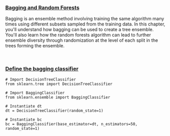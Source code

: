 ### [Bagging and Random Forests](https://campus.datacamp.com/courses/machine-learning-with-tree-based-models-in-python/bagging-and-random-forests)

Bagging is an ensemble method involving training the same algorithm many times using different subsets sampled from the training data. In this chapter, you'll understand how bagging can be used to create a tree ensemble. You'll also learn how the random forests algorithm can lead to further ensemble diversity through randomization at the level of each split in the trees forming the ensemble. 

<br>

### [Define the bagging classifier](https://campus.datacamp.com/courses/machine-learning-with-tree-based-models-in-python/bagging-and-random-forests?ex=2)

```
# Import DecisionTreeClassifier
from sklearn.tree import DecisionTreeClassifier

# Import BaggingClassifier
from sklearn.ensemble import BaggingClassifier

# Instantiate dt
dt = DecisionTreeClassifier(random_state=1)

# Instantiate bc
bc = BaggingClassifier(base_estimator=dt, n_estimators=50, random_state=1)
```